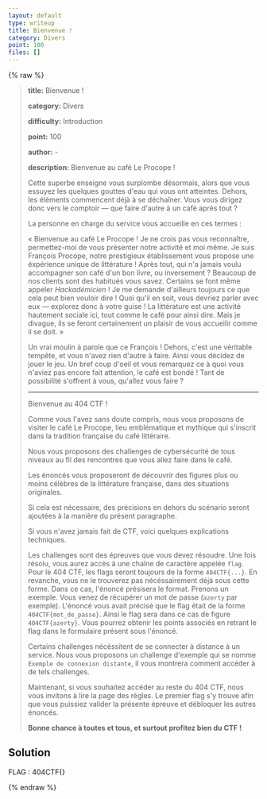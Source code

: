 ```yaml
---
layout: default
type: writeup
title: Bienvenue !
category: Divers
point: 100
files: []
---
```


{% raw %}
> **title:** Bienvenue !
>
> **category:** Divers
>
> **difficulty:** Introduction
>
> **point:** 100
>
> **author:** -
>
> **description:**
> Bienvenue au café Le Procope ! 
> 
> Cette superbe enseigne vous surplombe désormais, alors que vous essuyez les quelques gouttes d'eau qui vous ont atteintes. Dehors, les éléments commencent déjà à se déchaîner. Vous vous dirigez donc vers le comptoir — que faire d'autre à un café après tout ?
> 
> La personne en charge du service vous accueille en ces termes : 
> 
> « Bienvenue au café Le Procope ! Je ne crois pas vous reconnaître, permettez-moi de vous présenter notre activité et moi même. Je suis François Procope, notre prestigieux établissement vous propose une éxpérience unique de littérature ! Après tout, qui n'a jamais voulu accompagner son café d'un bon livre, ou inversement ? Beaucoup de nos clients sont des habitués vous savez. Certains se font même appeler _Hackadémicien_ ! Je me demande d'ailleurs toujours ce que cela peut bien vouloir dire ! Quoi qu'il en soit, vous devriez parler avec eux — explorez donc à votre guise ! La littérature est une activité hautement sociale ici, tout comme le café pour ainsi dire. Mais je divague, ils se feront certainement un plaisir de vous accueilir comme il se doit. »
> 
> Un vrai moulin à parole que ce François ! Dehors, c'est une véritable tempête, et vous n'avez rien d'autre à faire. Ainsi vous décidez de jouer le jeu. Un bref coup d'oeil et vous remarquez ce à quoi vous n'aviez pas encore fait attention, le café est bondé ! Tant de possibilité s'offrent à vous, qu'allez vous faire ?
> 
> ***
> 
> Bienvenue au 404 CTF ! 
> 
> Comme vous l'avez sans doute compris, nous vous proposons de visiter le café Le Procope, lieu emblématique et mythique qui s'inscrit dans la tradition française du café littéraire. 
> 
> Nous vous proposons des challenges de cybersécurité de tous niveaux au fil des rencontres que vous allez faire dans le café.
> 
> Les énoncés vous proposeront de découvrir des figures plus ou moins célèbres de la littérature française, dans des situations originales.
> 
> Si cela est nécessaire, des précisions en dehors du scénario seront ajoutées à la manière du présent paragraphe.
> 
> Si vous n'avez jamais fait de CTF, voici quelques explications techniques.
> 
> Les challenges sont des épreuves que vous devez résoudre. Une fois résolu, vous aurez accès à une chaîne de caractère appelée `flag`. Pour le 404 CTF, les flags seront toujours de la forme `404CTF{...}`. En revanche,  vous ne le trouverez pas nécéssairement déjà sous cette forme. Dans ce cas, l'énoncé présisera le format. Prenons un exemple. Vous venez de récupérer un mot de passe (`azerty` par exemple). L'énoncé vous avait précisé que le flag était de la forme `404CTF{mot_de_passe}`. Ainsi le flag sera dans ce cas de figure `404CTF{azerty}`. Vous pourrez obtenir les points associés en retrant le flag dans le formulaire présent sous l'énoncé.
> 
> Certains challenges nécéssitent de se connecter à distance à un service. Nous vous proposons un challenge d'exemple qui se nomme `Exemple de connexion distante`, il vous montrera comment accéder à de tels challenges.
> 
> Maintenant, si vous souhaitez accéder au reste du 404 CTF, nous vous invitons à lire la page des règles. Le premier flag s'y trouve afin que vous puissiez valider la présente épreuve et débloquer les autres énoncés.
> 
> **Bonne chance à toutes et tous, et surtout profitez bien du CTF !**

## Solution


<span class="flag">FLAG : 404CTF{}</span>

{% endraw %}
